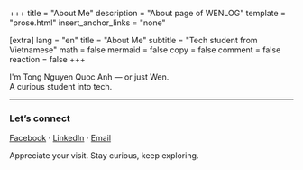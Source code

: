 +++
title = "About Me"
description = "About page of WENLOG"
template = "prose.html"
insert_anchor_links = "none"

[extra]
lang = "en"
title = "About Me"
subtitle = "Tech student from Vietnamese"
math = false
mermaid = false
copy = false
comment = false
reaction = false
+++

I'm Tong Nguyen Quoc Anh — or just Wen.  
A curious student into tech.

---

### Let’s connect

[Facebook](https://www.facebook.com/weninthelab) · [LinkedIn](https://www.linkedin.com/in/sowenn) · [Email](mailto:weninthelab@gmail.com)

Appreciate your visit. Stay curious, keep exploring.

